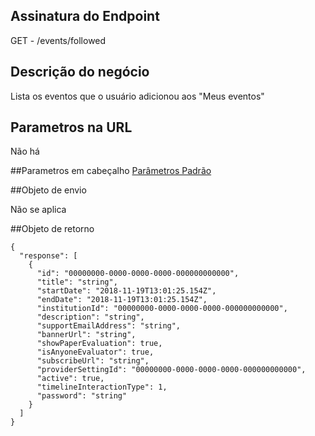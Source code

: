 ## Assinatura do Endpoint

GET - /events/followed

## Descrição do negócio
Lista os eventos que o usuário adicionou aos "Meus eventos"

## Parametros na URL
Não há

##Parametros em cabeçalho
[Parâmetros Padrão](/API-\(Endpoints\)/Parâmetros-Padrão)

##Objeto de envio

Não se aplica


##Objeto de retorno

```
{
  "response": [
    {
      "id": "00000000-0000-0000-0000-000000000000",
      "title": "string",
      "startDate": "2018-11-19T13:01:25.154Z",
      "endDate": "2018-11-19T13:01:25.154Z",
      "institutionId": "00000000-0000-0000-0000-000000000000",
      "description": "string",
      "supportEmailAddress": "string",
      "bannerUrl": "string",
      "showPaperEvaluation": true,
      "isAnyoneEvaluator": true,
      "subscribeUrl": "string",
      "providerSettingId": "00000000-0000-0000-0000-000000000000",
      "active": true,
      "timelineInteractionType": 1,
      "password": "string"
    }
  ]
}
```